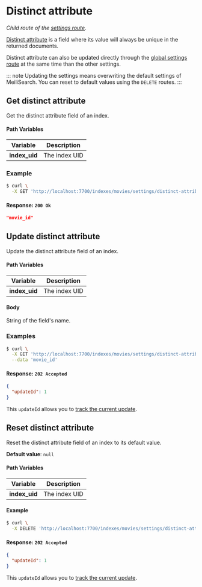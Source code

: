 # Distinct attribute

_Child route of the [settings route](/references/settings.md)._

[Distinct attribute](/guides/advanced_guides/distinct.md) is a field where its value will always be unique in the returned documents.

Distinct attribute can also be updated directly through the [global settings route](/references/settings.md#update-settings) at the same time than the other settings.

::: note
Updating the settings means overwriting the default settings of MeiliSearch. You can reset to default values using the `DELETE` routes.
:::

## Get distinct attribute

<RouteHighlighter method="GET" route="/indexes/:index_uid/settings/distinct-attribute" />

Get the distinct attribute field of an index.

#### Path Variables

| Variable          | Description           |
|-------------------|-----------------------|
| **index_uid**         | The index UID |

### Example

```bash
$ curl \
  -X GET 'http://localhost:7700/indexes/movies/settings/distinct-attribute'
```

#### Response: `200 Ok`

```json
"movie_id"
```

## Update distinct attribute

<RouteHighlighter method="POST" route="/indexes/:index_uid/settings/distinct-attribute" />

Update the distinct attribute field of an index.

#### Path Variables

| Variable          | Description           |
|-------------------|-----------------------|
| **index_uid** | The index UID |

#### Body

String of the field's name.

### Examples

```bash
$ curl \
  -X GET 'http://localhost:7700/indexes/movies/settings/distinct-attribute' \
  --data 'movie_id'
```

#### Response: `202 Accepted`

```json
{
  "updateId": 1
}
```
This `updateId` allows you to [track the current update](/references/updates.md).

## Reset distinct attribute

<RouteHighlighter method="DELETE" route="/indexes/:index_uid/settings/distinct-attribute"/>

Reset the distinct attribute field of an index to its default value.

**Default value**: `null`

#### Path Variables

| Variable          | Description           |
|-------------------|-----------------------|
| **index_uid** | The index UID |

#### Example
```bash
$ curl \
  -X DELETE 'http://localhost:7700/indexes/movies/settings/distinct-attribute'
```

#### Response: `202 Accepted`

```json
{
  "updateId": 1
}
```
This `updateId` allows you to [track the current update](/references/updates.md).
